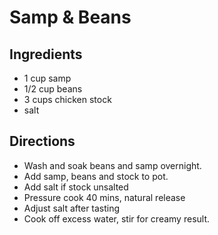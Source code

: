 # Samp & Beans 

## Ingredients
* 1 cup samp
* 1/2 cup beans
* 3 cups chicken stock
* salt

## Directions

* Wash and soak beans and samp overnight.
* Add samp, beans and stock to pot.
* Add salt if stock unsalted
* Pressure cook 40 mins, natural release
* Adjust salt after tasting
* Cook off excess water, stir for creamy result.

